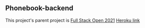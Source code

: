 ## Phonebook-backend

This project's parent project is [Full Stack Open 2021](https://github.com/Prov258/fullstackopen2021)
[Heroku link](https://dry-river-13063.herokuapp.com)